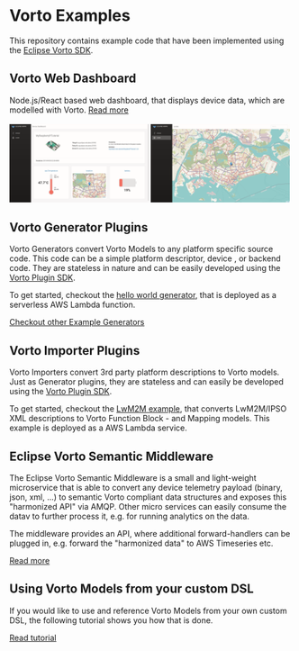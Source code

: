 # Vorto Examples

This repository contains example code that have been implemented using the [Eclipse Vorto SDK](https://www.eclipse.org/vorto).

## Vorto Web Dashboard

Node.js/React based web dashboard, that displays device data, which are modelled with Vorto. [Read more](vorto-dashboard/README.md)
<br/>
<br/>
<img src="vorto-dashboard/assets/deviceDashboard.png" width="49%"/> <img src="vorto-dashboard/assets/locatePage.png" width="49%"/>

## Vorto Generator Plugins

Vorto Generators convert Vorto Models to any platform specific source code. This code can be a simple platform descriptor, device , or backend code. They are stateless in nature and can be easily developed using the [Vorto Plugin SDK](https://github.com/eclipse/vorto/tree/master/plugin-sdk). 

To get started, checkout the [hello world generator](vorto-generators/v2/helloworld-example), that is deployed as a serverless AWS Lambda function.

[Checkout other Example Generators](vorto-generators/Readme.md)

## Vorto Importer Plugins

Vorto Importers convert 3rd party platform descriptions to Vorto models. Just as Generator plugins, they are stateless and can easily be developed using the [Vorto Plugin SDK](https://github.com/eclipse/vorto/tree/master/plugin-sdk). 

To get started, checkout the [LwM2M example](vorto-importers/lwm2m), that converts LwM2M/IPSO XML descriptions to Vorto Function Block - and Mapping models. This example is deployed as a AWS Lambda service.

## Eclipse Vorto Semantic Middleware

The Eclipse Vorto Semantic Middleware is a small and light-weight microservice that is able to convert any device telemetry payload (binary, json, xml, ...) to semantic Vorto compliant data structures and exposes this "harmonized API" via AMQP. Other micro services can easily consume the datav to further process it, e.g. for running analytics on the data. 

The middleware provides an API, where additional forward-handlers can be plugged in, e.g. forward the "harmonized data" to AWS Timeseries etc. 

[Read more](vorto-hono-subscriber/Readme.md)

## Using Vorto Models from your custom DSL

If you would like to use and reference Vorto Models from your own custom DSL, the following tutorial shows you how that is done.
 
[Read tutorial](vorto-dsl-integration/Readme.md)
